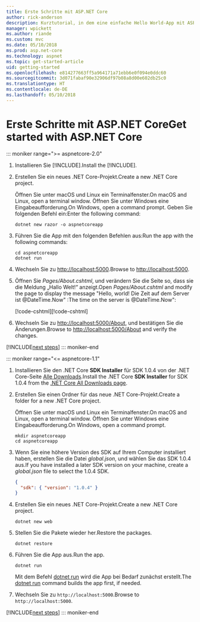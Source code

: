 ```yaml
---
title: Erste Schritte mit ASP.NET Core
author: rick-anderson
description: Kurztutorial, in dem eine einfache Hello World-App mit ASP.NET Core erstellt und ausgeführt wird.
manager: wpickett
ms.author: riande
ms.custom: mvc
ms.date: 05/10/2018
ms.prod: asp.net-core
ms.technology: aspnet
ms.topic: get-started-article
uid: getting-started
ms.openlocfilehash: e814277663ff5a964171a71ebb6e0f094e0ddc60
ms.sourcegitcommit: 3d071fabaf90e32906df97b08a8d00e602db25c0
ms.translationtype: HT
ms.contentlocale: de-DE
ms.lasthandoff: 05/10/2018
---
```

# <a name="get-started-with-aspnet-core"></a><span data-ttu-id="f7c41-103">Erste Schritte mit ASP.NET Core</span><span class="sxs-lookup"><span data-stu-id="f7c41-103">Get started with ASP.NET Core</span></span>

::: moniker range=">= aspnetcore-2.0"

1. <span data-ttu-id="f7c41-104">Installieren Sie [!INCLUDE[](~/includes/net-core-sdk-download-link.md)].</span><span class="sxs-lookup"><span data-stu-id="f7c41-104">Install the [!INCLUDE[](~/includes/net-core-sdk-download-link.md)].</span></span>

2. <span data-ttu-id="f7c41-105">Erstellen Sie ein neues .NET Core-Projekt.</span><span class="sxs-lookup"><span data-stu-id="f7c41-105">Create a new .NET Core project.</span></span>

   <span data-ttu-id="f7c41-106">Öffnen Sie unter macOS und Linux ein Terminalfenster.</span><span class="sxs-lookup"><span data-stu-id="f7c41-106">On macOS and Linux, open a terminal window.</span></span> <span data-ttu-id="f7c41-107">Öffnen Sie unter Windows eine Eingabeaufforderung.</span><span class="sxs-lookup"><span data-stu-id="f7c41-107">On Windows, open a command prompt.</span></span> <span data-ttu-id="f7c41-108">Geben Sie folgenden Befehl ein:</span><span class="sxs-lookup"><span data-stu-id="f7c41-108">Enter the following command:</span></span>

    ```terminal
    dotnet new razor -o aspnetcoreapp
    ```

3. <span data-ttu-id="f7c41-109">Führen Sie die App mit den folgenden Befehlen aus:</span><span class="sxs-lookup"><span data-stu-id="f7c41-109">Run the app with the following commands:</span></span>

    ```terminal
    cd aspnetcoreapp
    dotnet run
    ```

4. <span data-ttu-id="f7c41-110">Wechseln Sie zu [http://localhost:5000](http://localhost:5000).</span><span class="sxs-lookup"><span data-stu-id="f7c41-110">Browse to [http://localhost:5000](http://localhost:5000).</span></span>

5. <span data-ttu-id="f7c41-111">Öffnen Sie *Pages/About.cshtml*, und verändern Sie die Seite so, dass sie die Meldung „Hallo Welt!“ anzeigt.</span><span class="sxs-lookup"><span data-stu-id="f7c41-111">Open *Pages/About.cshtml* and modify the page to display the message "Hello, world!</span></span> <span data-ttu-id="f7c41-112">Die Zeit auf dem Server ist @DateTime.Now" :</span><span class="sxs-lookup"><span data-stu-id="f7c41-112">The time on the server is @DateTime.Now":</span></span>

    <span data-ttu-id="f7c41-113">[!code-cshtml[](getting-started/sample/getting-started/about.cshtml?highlight=9&range=1-9)]</span><span class="sxs-lookup"><span data-stu-id="f7c41-113">[!code-cshtml[](getting-started/sample/getting-started/about.cshtml?highlight=9&range=1-9)]</span></span>

6. <span data-ttu-id="f7c41-114">Wechseln Sie zu [http://localhost:5000/About](http://localhost:5000/About), und bestätigen Sie die Änderungen.</span><span class="sxs-lookup"><span data-stu-id="f7c41-114">Browse to [http://localhost:5000/About](http://localhost:5000/About) and verify the changes.</span></span>

[!INCLUDE[next steps](~/includes/getting-started/next-steps.md)]
::: moniker-end

::: moniker range="<= aspnetcore-1.1"

1. <span data-ttu-id="f7c41-115">Installieren Sie den .NET Core **SDK Installer** für SDK 1.0.4 von der .NET Core-Seite [Alle Downloads](https://www.microsoft.com/net/download/all).</span><span class="sxs-lookup"><span data-stu-id="f7c41-115">Install the .NET Core **SDK Installer** for SDK 1.0.4 from the [.NET Core All Downloads page](https://www.microsoft.com/net/download/all).</span></span>

2. <span data-ttu-id="f7c41-116">Erstellen Sie einen Ordner für das neue .NET Core-Projekt.</span><span class="sxs-lookup"><span data-stu-id="f7c41-116">Create a folder for a new .NET Core project.</span></span>

   <span data-ttu-id="f7c41-117">Öffnen Sie unter macOS und Linux ein Terminalfenster.</span><span class="sxs-lookup"><span data-stu-id="f7c41-117">On macOS and Linux, open a terminal window.</span></span> <span data-ttu-id="f7c41-118">Öffnen Sie unter Windows eine Eingabeaufforderung.</span><span class="sxs-lookup"><span data-stu-id="f7c41-118">On Windows, open a command prompt.</span></span>

   ```terminal
   mkdir aspnetcoreapp
   cd aspnetcoreapp
   ```

3. <span data-ttu-id="f7c41-119">Wenn Sie eine höhere Version des SDK auf Ihrem Computer installiert haben, erstellen Sie die Datei *global.json*, und wählen Sie das SDK 1.0.4 aus.</span><span class="sxs-lookup"><span data-stu-id="f7c41-119">If you have installed a later SDK version on your machine, create a *global.json* file to select the 1.0.4 SDK.</span></span>

   ```json
   {
     "sdk": { "version": "1.0.4" }
   }
   ```

4. <span data-ttu-id="f7c41-120">Erstellen Sie ein neues .NET Core-Projekt.</span><span class="sxs-lookup"><span data-stu-id="f7c41-120">Create a new .NET Core project.</span></span>

   ```terminal
   dotnet new web
   ```

5. <span data-ttu-id="f7c41-121">Stellen Sie die Pakete wieder her.</span><span class="sxs-lookup"><span data-stu-id="f7c41-121">Restore the packages.</span></span>

    ```terminal
    dotnet restore
    ```

6. <span data-ttu-id="f7c41-122">Führen Sie die App aus.</span><span class="sxs-lookup"><span data-stu-id="f7c41-122">Run the app.</span></span>

   ```terminal
   dotnet run
   ```

   <span data-ttu-id="f7c41-123">Mit dem Befehl [dotnet run](/dotnet/core/tools/dotnet-run) wird die App bei Bedarf zunächst erstellt.</span><span class="sxs-lookup"><span data-stu-id="f7c41-123">The [dotnet run](/dotnet/core/tools/dotnet-run) command builds the app first, if needed.</span></span>

7. <span data-ttu-id="f7c41-124">Wechseln Sie zu `http://localhost:5000`.</span><span class="sxs-lookup"><span data-stu-id="f7c41-124">Browse to `http://localhost:5000`.</span></span>

[!INCLUDE[next steps](~/includes/getting-started/next-steps.md)]
::: moniker-end